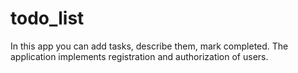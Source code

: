# todo_list
In this app you can add tasks, describe them, mark completed.
The application implements registration and authorization of users.
